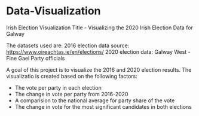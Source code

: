 # Data-Visualization
Irish Election Visualization
Title - Visualizing the 2020 Irish Election Data for Galway

The datasets used are:
2016 election data source: https://www.oireachtas.ie/en/elections/
2020 election data: Galway West -  Fine Gael  Party officials

A goal of this project is to visualize the 2016 and 2020 election results. The visualizatio is created based on the following factors:

  - The vote per party in each election
  - The change in vote per party from 2016-2020
  - A comparision to the national average for party share of the vote
  - The change in vote for the most significant candidates in both elections
